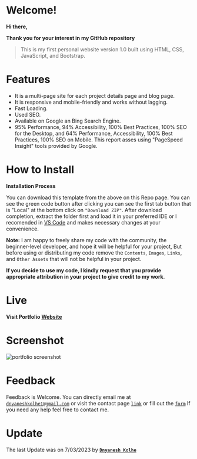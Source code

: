 # Welcome!

**Hi there,**

**Thank you for your interest in my GitHub repository**

> This is my first personal website version 1.0 built using HTML, CSS, JavaScript, and Bootstrap.

# Features

- It is a multi-page site for each project details page and blog page.
- It is responsive and mobile-friendly and works without lagging.
- Fast Loading.
- Used SEO.
- Available on Google an Bing Search Engine.
- 95% Performance, 94% Accessibility, 100% Best Practices, 100% SEO for the Desktop, and 64% Performance, Accessibility, 100% Best 
  Practices, 100% SEO on Mobile. This report asses using "PageSpeed Insight" tools provided by Google.

# How to Install

**Installation Process**

You can download this template from the above on this Repo page. You can see the green code button after clicking you can see the first tab button that is "Local" at the bottom click on `"Download ZIP"`. After download completion, extract the folder first and load it in your preferred IDE or I recomended in [VS Code](https://code.visualstudio.com/) and makes necessary changes at your convenience.

**Note:**
I am happy to freely share my code with the community, the beginner-level developer, and hope it will be helpful for your project, But before using or distributing my code remove the `Contents`, `Images`, `Links`, and `Other Assets` that will not be helpful in your project.

**If you decide to use my code, I kindly request that you provide appropriate attribution in your project to give credit to my work**.

# Live

**Visit Portfolio [Website](http://bit.ly/3ZMNTZC)**

# Screenshot

![portfolio screenshot](https://user-images.githubusercontent.com/61074868/223459621-a3142103-dee6-48c3-8b51-c297e81b0c3c.png)

# Feedback
Feedback is Welcome. 
You can directly email me at [`dnyaneshkolhe1@gmail.com`](mailto:"dnyaneshkolhe1@gmail.com") or visit the contact page [`link`](http://bit.ly/41TtlQM) or fill out the [`form`](https://forms.gle/ieJN8fop5CeZDFVi7)
If you need any help feel free to contact me.

# Update

The last Update was on 7/03/2023  by  **[`Dnyanesh Kolhe`](http://bit.ly/3ZMNTZC)**
